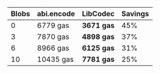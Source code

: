 | Blobs | abi.encode | LibCodec     | Savings |
| ----- | ---------- | ------------ | ------- |
| 0     | 6779 gas   | **3671 gas** | 45%     |
| 3     | 7870 gas   | **4898 gas** | 37%     |
| 6     | 8966 gas   | **6125 gas** | 31%     |
| 10    | 10435 gas  | **7781 gas** | 25%     |
